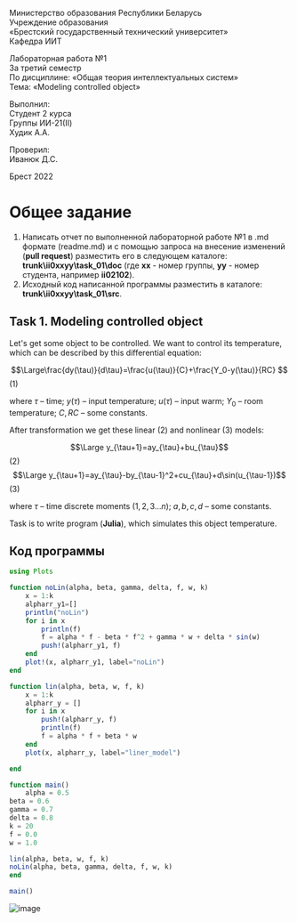 Министерство образования Республики Беларусь <br/>
Учреждение образования <br/>
«Брестский государственный технический университет» <br/>
Кафедра ИИТ <br/>

Лабораторная работа №1 <br/>
За третий семестр <br/>
По дисциплине: «Общая теория интеллектуальных систем» <br/>
Тема: «Modeling controlled object» <br/>

Выполнил: <br/>
Студент 2 курса <br/>
Группы ИИ-21(II) <br/>
Худик А.А. <br/>

Проверил: <br/>
Иванюк Д.С. <br/>

Брест 2022 <br/>

# Общее задание #
1. Написать отчет по выполненной лабораторной работе №1 в .md формате (readme.md) и с помощью запроса на внесение изменений (**pull request**) разместить его в следующем каталоге: **trunk\ii0xxyy\task_01\doc** (где **xx** - номер группы, **yy** - номер студента, например **ii02102**).
2. Исходный код написанной программы разместить в каталоге: **trunk\ii0xxyy\task_01\src**.

## Task 1. Modeling controlled object ##
Let's get some object to be controlled. We want to control its temperature, which can be described by this differential equation:

$$\Large\frac{dy(\tau)}{d\tau}=\frac{u(\tau)}{C}+\frac{Y_0-y(\tau)}{RC} $$ (1)

where $\tau$ – time; $y(\tau)$ – input temperature; $u(\tau)$ – input warm; $Y_0$ – room temperature; $C,RC$ – some constants.

After transformation we get these linear (2) and nonlinear (3) models:

$$\Large y_{\tau+1}=ay_{\tau}+bu_{\tau}$$ (2)
$$\Large y_{\tau+1}=ay_{\tau}-by_{\tau-1}^2+cu_{\tau}+d\sin(u_{\tau-1})$$ (3)

where $\tau$ – time discrete moments ($1,2,3{\dots}n$); $a,b,c,d$ – some constants.

Task is to write program (**Julia**), which simulates this object temperature.


## Код программы ##


``` julia
using Plots

function noLin(alpha, beta, gamma, delta, f, w, k)
    x = 1:k
    alpharr_y1=[]
    println("noLin")
    for i in x
        println(f)
        f = alpha * f - beta * f^2 + gamma * w + delta * sin(w)
        push!(alpharr_y1, f)
    end
    plot!(x, alpharr_y1, label="noLin")
end

function lin(alpha, beta, w, f, k)
    x = 1:k
    alpharr_y = []
    for i in x
        push!(alpharr_y, f)
        println(f)
        f = alpha * f + beta * w
    end
    plot(x, alpharr_y, label="liner_model")

end

function main()
    alpha = 0.5
beta = 0.6
gamma = 0.7
delta = 0.8
k = 20
f = 0.0
w = 1.0

lin(alpha, beta, w, f, k)
noLin(alpha, beta, gamma, delta, f, w, k)
end

main()  
```
![image](https://user-images.githubusercontent.com/113055441/191745002-d62c52cf-6124-4c95-9242-8cacf3a872d2.png)